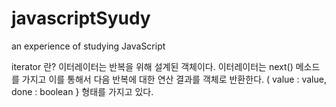 # javascriptSyudy
an experience of studying JavaScript

iterator 란?
이터레이터는 반복을 위해 설계된 객체이다.
이터레이터는 next() 메소드를 가지고 이를 통해서 다음 반복에 대한 연산 결과를 객체로 반환한다.
 ( value : value, done : boolean } 형태를 가지고 있다.
